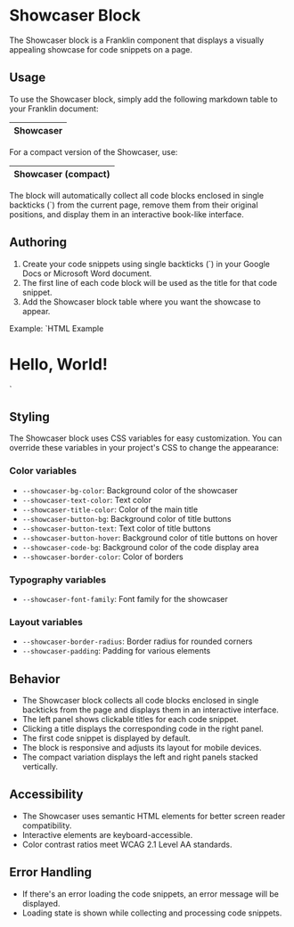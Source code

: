 # Showcaser Block

The Showcaser block is a Franklin component that displays a visually appealing showcase for code snippets on a page.

## Usage

To use the Showcaser block, simply add the following markdown table to your Franklin document:

| Showcaser |
|-----------|

For a compact version of the Showcaser, use:

| Showcaser (compact) |
|---------------------|

The block will automatically collect all code blocks enclosed in single backticks (`) from the current page, remove them from their original positions, and display them in an interactive book-like interface.

## Authoring

1. Create your code snippets using single backticks (`) in your Google Docs or Microsoft Word document.
2. The first line of each code block will be used as the title for that code snippet.
3. Add the Showcaser block table where you want the showcase to appear.

Example:
`HTML Example
<!DOCTYPE html>
<html lang="en">
<head>
    <meta charset="UTF-8">
    <title>Sample HTML</title>
</head>
<body>
    <h1>Hello, World!</h1>
</body>
</html>`

## Styling

The Showcaser block uses CSS variables for easy customization. You can override these variables in your project's CSS to change the appearance:

### Color variables
- `--showcaser-bg-color`: Background color of the showcaser
- `--showcaser-text-color`: Text color
- `--showcaser-title-color`: Color of the main title
- `--showcaser-button-bg`: Background color of title buttons
- `--showcaser-button-text`: Text color of title buttons
- `--showcaser-button-hover`: Background color of title buttons on hover
- `--showcaser-code-bg`: Background color of the code display area
- `--showcaser-border-color`: Color of borders

### Typography variables
- `--showcaser-font-family`: Font family for the showcaser

### Layout variables
- `--showcaser-border-radius`: Border radius for rounded corners
- `--showcaser-padding`: Padding for various elements

## Behavior

- The Showcaser block collects all code blocks enclosed in single backticks from the page and displays them in an interactive interface.
- The left panel shows clickable titles for each code snippet.
- Clicking a title displays the corresponding code in the right panel.
- The first code snippet is displayed by default.
- The block is responsive and adjusts its layout for mobile devices.
- The compact variation displays the left and right panels stacked vertically.

## Accessibility

- The Showcaser uses semantic HTML elements for better screen reader compatibility.
- Interactive elements are keyboard-accessible.
- Color contrast ratios meet WCAG 2.1 Level AA standards.

## Error Handling

- If there's an error loading the code snippets, an error message will be displayed.
- Loading state is shown while collecting and processing code snippets.
